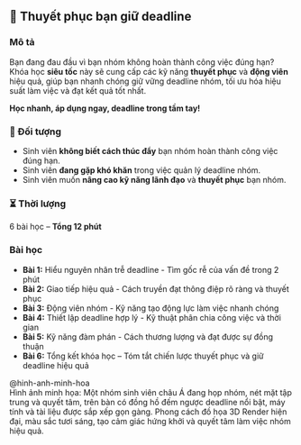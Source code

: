 ## 📌 Thuyết phục bạn giữ deadline  

### Mô tả  
Bạn đang đau đầu vì bạn nhóm không hoàn thành công việc đúng hạn? Khóa học **siêu tốc** này sẽ cung cấp các kỹ năng **thuyết phục** và **động viên** hiệu quả, giúp bạn nhanh chóng giữ vững deadline nhóm, tối ưu hóa hiệu suất làm việc và đạt kết quả tốt nhất.  

**Học nhanh, áp dụng ngay, deadline trong tầm tay!**

### 🎯 Đối tượng  
- Sinh viên **không biết cách thúc đẩy** bạn nhóm hoàn thành công việc đúng hạn.  
- Sinh viên **đang gặp khó khăn** trong việc quản lý deadline nhóm.  
- Sinh viên muốn **nâng cao kỹ năng lãnh đạo** và **thuyết phục** bạn nhóm.  

### ⏳ Thời lượng  
6 bài học – **Tổng 12 phút**

### Bài học  
- **Bài 1:** Hiểu nguyên nhân trễ deadline - Tìm gốc rễ của vấn đề trong 2 phút  
- **Bài 2:** Giao tiếp hiệu quả - Cách truyền đạt thông điệp rõ ràng và thuyết phục  
- **Bài 3:** Động viên nhóm - Kỹ năng tạo động lực làm việc nhanh chóng  
- **Bài 4:** Thiết lập deadline hợp lý - Kỹ thuật phân chia công việc và thời gian  
- **Bài 5:** Kỹ năng đàm phán - Cách thương lượng và đạt được sự đồng thuận  
- **Bài 6:** Tổng kết khóa học – Tóm tắt chiến lược thuyết phục và giữ deadline hiệu quả

@hinh-anh-minh-hoa  
Hình ảnh minh họa: Một nhóm sinh viên châu Á đang họp nhóm, nét mặt tập trung và quyết tâm, trên bàn có đồng hồ đếm ngược deadline nổi bật, máy tính và tài liệu được sắp xếp gọn gàng. Phong cách đồ họa 3D Render hiện đại, màu sắc tươi sáng, tạo cảm giác hứng khởi và quyết tâm làm việc nhóm hiệu quả.